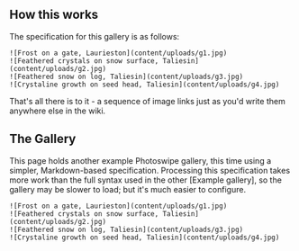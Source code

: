 ## How this works

The specification for this gallery is as follows:

```
![Frost on a gate, Laurieston](content/uploads/g1.jpg)
![Feathered crystals on snow surface, Taliesin](content/uploads/g2.jpg)
![Feathered snow on log, Taliesin](content/uploads/g3.jpg)
![Crystaline growth on seed head, Taliesin](content/uploads/g4.jpg)
```

That's all there is to it - a sequence of image links just as you'd write them anywhere else in the wiki.

## The Gallery

This page holds another example Photoswipe gallery, this time using a simpler, Markdown-based specification. Processing this specification takes more work than the full syntax used in the other [Example gallery], so the gallery may be slower to load; but it's much easier to configure.

```pswp
![Frost on a gate, Laurieston](content/uploads/g1.jpg)
![Feathered crystals on snow surface, Taliesin](content/uploads/g2.jpg)
![Feathered snow on log, Taliesin](content/uploads/g3.jpg)
![Crystaline growth on seed head, Taliesin](content/uploads/g4.jpg)
```

